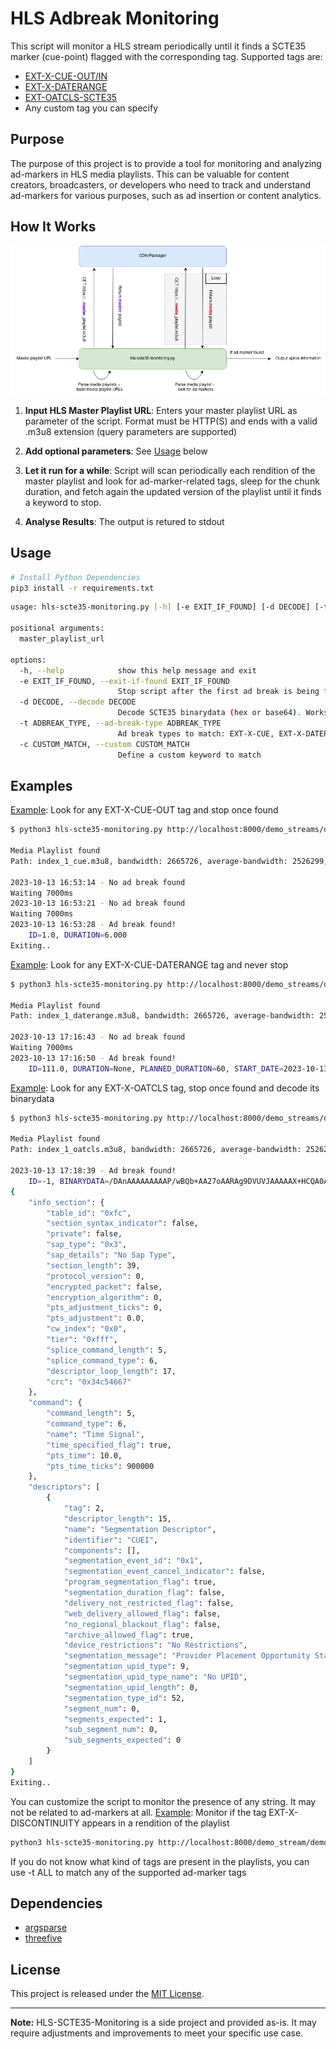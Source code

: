 # HLS Adbreak Monitoring

This script will monitor a HLS stream periodically until it finds a SCTE35 marker (cue-point) flagged with the corresponding tag. Supported tags are:
- [EXT-X-CUE-OUT/IN](https://support.google.com/admanager/answer/13049027?hl=en)
- [EXT-X-DATERANGE](https://datatracker.ietf.org/doc/html/draft-pantos-hls-rfc8216bis-04#section-4.4.2.7)
- [EXT-OATCLS-SCTE35](https://cloud.google.com/livestream/docs/scte-ad-break-markers)
- Any custom tag you can specify

## Purpose

The purpose of this project is to provide a tool for monitoring and analyzing ad-markers in HLS media playlists. This can be valuable for content creators, broadcasters, or developers who need to track and understand ad-markers for various purposes, such as ad insertion or content analytics.

## How It Works

![workflow](workflow.png)

1. **Input HLS Master Playlist URL**: Enters your master playlist URL as parameter of the script. Format must be HTTP(S) and ends with a valid .m3u8 extension (query parameters are supported)

2. **Add optional parameters**: See [Usage](#Usage) below

3. **Let it run for a while**: Script will scan periodically each rendition of the master playlist and look for ad-marker-related tags, sleep for the chunk duration, and fetch again the updated version of the playlist until it finds a keyword to stop.

4. **Analyse Results**: The output is retured to stdout

## Usage

```bash
# Install Python Dependencies
pip3 install -r requirements.txt
```

```bash
usage: hls-scte35-monitoring.py [-h] [-e EXIT_IF_FOUND] [-d DECODE] [-t ADBREAK_TYPE | -c CUSTOM_MATCH] master_playlist_url

positional arguments:
  master_playlist_url

options:
  -h, --help            show this help message and exit
  -e EXIT_IF_FOUND, --exit-if-found EXIT_IF_FOUND
                        Stop script after the first ad break is being found, default True
  -d DECODE, --decode DECODE
                        Decode SCTE35 binarydata (hex or base64). Works only for tags where the binarydata can be parsed from the tag
  -t ADBREAK_TYPE, --ad-break-type ADBREAK_TYPE
                        Ad break types to match: EXT-X-CUE, EXT-X-DATERANGE, EXT-OATCLS-SCTE35 or ALL, default ALL
  -c CUSTOM_MATCH, --custom CUSTOM_MATCH
                        Define a custom keyword to match
```

## Examples

<ins>Example</ins>: Look for any EXT-X-CUE-OUT tag and stop once found
```bash
$ python3 hls-scte35-monitoring.py http://localhost:8000/demo_streams/demo_master_cue.m3u8 -t EXT-X-CUE

Media Playlist found
Path: index_1_cue.m3u8, bandwidth: 2665726, average-bandwidth: 2526299, resolution: 960x540, frame_rate: 29.97, codecs: avc1.640029,mp4a.40.2

2023-10-13 16:53:14 - No ad break found
Waiting 7000ms
2023-10-13 16:53:21 - No ad break found
Waiting 7000ms
2023-10-13 16:53:28 - Ad break found!
	ID=1.0, DURATION=6.000
Exiting..
```

<ins>Example</ins>: Look for any EXT-X-CUE-DATERANGE tag and never stop
```bash
$ python3 hls-scte35-monitoring.py http://localhost:8000/demo_streams/demo_master_daterange.m3u8 -t EXT-X-DATERANGE -e false

Media Playlist found
Path: index_1_daterange.m3u8, bandwidth: 2665726, average-bandwidth: 2526299, resolution: 960x540, frame_rate: 29.97, codecs: avc1.640029,mp4a.40.2

2023-10-13 17:16:43 - No ad break found
Waiting 7000ms
2023-10-13 17:16:50 - Ad break found!
	ID=111.0, DURATION=None, PLANNED_DURATION=60, START_DATE=2023-10-13T10:31:00.000Z, BINARYDATA=/DBIAAAAAAAA///wBQb+ek2ItgAyAhdDVUVJSAAAGH+fCAgAAAAALMvDRBEAAAIXQ1VFSUgAABl/nwgIAAAAACyk26AQAACZcuND
```

<ins>Example</ins>: Look for any EXT-X-OATCLS tag, stop once found and decode its binarydata
```bash
$ python3 hls-scte35-monitoring.py http://localhost:8000/demo_streams/demo_master_oatcls.m3u8 -t EXT-OATCLS-SCTE35 -e true -d true

Media Playlist found
Path: index_1_oatcls.m3u8, bandwidth: 2665726, average-bandwidth: 2526299, resolution: 960x540, frame_rate: 29.97, codecs: avc1.640029,mp4a.40.2

2023-10-13 17:18:39 - Ad break found!
	ID=-1, BINARYDATA=/DAnAAAAAAAAAP/wBQb+AA27oAARAg9DVUVJAAAAAX+HCQA0AAE0xUZn
{
    "info_section": {
        "table_id": "0xfc",
        "section_syntax_indicator": false,
        "private": false,
        "sap_type": "0x3",
        "sap_details": "No Sap Type",
        "section_length": 39,
        "protocol_version": 0,
        "encrypted_packet": false,
        "encryption_algorithm": 0,
        "pts_adjustment_ticks": 0,
        "pts_adjustment": 0.0,
        "cw_index": "0x0",
        "tier": "0xfff",
        "splice_command_length": 5,
        "splice_command_type": 6,
        "descriptor_loop_length": 17,
        "crc": "0x34c54667"
    },
    "command": {
        "command_length": 5,
        "command_type": 6,
        "name": "Time Signal",
        "time_specified_flag": true,
        "pts_time": 10.0,
        "pts_time_ticks": 900000
    },
    "descriptors": [
        {
            "tag": 2,
            "descriptor_length": 15,
            "name": "Segmentation Descriptor",
            "identifier": "CUEI",
            "components": [],
            "segmentation_event_id": "0x1",
            "segmentation_event_cancel_indicator": false,
            "program_segmentation_flag": true,
            "segmentation_duration_flag": false,
            "delivery_not_restricted_flag": false,
            "web_delivery_allowed_flag": false,
            "no_regional_blackout_flag": false,
            "archive_allowed_flag": true,
            "device_restrictions": "No Restrictions",
            "segmentation_message": "Provider Placement Opportunity Start",
            "segmentation_upid_type": 9,
            "segmentation_upid_type_name": "No UPID",
            "segmentation_upid_length": 0,
            "segmentation_type_id": 52,
            "segment_num": 0,
            "segments_expected": 1,
            "sub_segment_num": 0,
            "sub_segments_expected": 0
        }
    ]
}
Exiting..
```

You can customize the script to monitor the presence of any string. It may not be related to ad-markers at all.
<ins>Example</ins>: Monitor if the tag EXT-X-DISCONTINUITY appears in a rendition of the playlist
```bash
python3 hls-scte35-monitoring.py http://localhost:8000/demo_stream/demo_master.m3u8 -c EXT-X-DISCONTINUITY
```

If you do not know what kind of tags are present in the playlists, you can use -t ALL to match any of the supported ad-marker tags


## Dependencies

- [argsparse](https://docs.python.org/3/library/argparse.html)
- [threefive](https://github.com/futzu/scte35-threefive)

## License

This project is released under the [MIT License](LICENSE).

---

**Note:** HLS-SCTE35-Monitoring is a side project and provided as-is. It may require adjustments and improvements to meet your specific use case.
